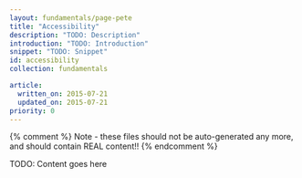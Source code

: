 ```yaml
---
layout: fundamentals/page-pete
title: "Accessibility"
description: "TODO: Description"
introduction: "TODO: Introduction"
snippet: "TODO: Snippet"
id: accessibility
collection: fundamentals

article:
  written_on: 2015-07-21
  updated_on: 2015-07-21
priority: 0
---
```


{% comment %}
Note - these files should not be auto-generated any more, and should contain
REAL content!!
{% endcomment %}

TODO: Content goes here


